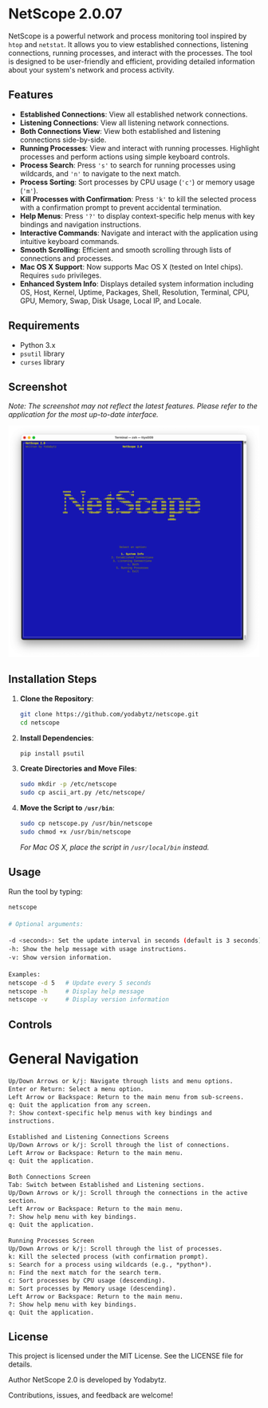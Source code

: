 # NetScope 2.0.07

NetScope is a powerful network and process monitoring tool inspired by `htop` and `netstat`. It allows you to view established connections, listening connections, running processes, and interact with the processes. The tool is designed to be user-friendly and efficient, providing detailed information about your system's network and process activity.

## Features

- **Established Connections**: View all established network connections.
- **Listening Connections**: View all listening network connections.
- **Both Connections View**: View both established and listening connections side-by-side.
- **Running Processes**: View and interact with running processes. Highlight processes and perform actions using simple keyboard controls.
- **Process Search**: Press `'s'` to search for running processes using wildcards, and `'n'` to navigate to the next match.
- **Process Sorting**: Sort processes by CPU usage (`'c'`) or memory usage (`'m'`).
- **Kill Processes with Confirmation**: Press `'k'` to kill the selected process with a confirmation prompt to prevent accidental termination.
- **Help Menus**: Press `'?'` to display context-specific help menus with key bindings and navigation instructions.
- **Interactive Commands**: Navigate and interact with the application using intuitive keyboard commands.
- **Smooth Scrolling**: Efficient and smooth scrolling through lists of connections and processes.
- **Mac OS X Support**: Now supports Mac OS X (tested on Intel chips). Requires `sudo` privileges.
- **Enhanced System Info**: Displays detailed system information including OS, Host, Kernel, Uptime, Packages, Shell, Resolution, Terminal, CPU, GPU, Memory, Swap, Disk Usage, Local IP, and Locale.

## Requirements

- Python 3.x
- `psutil` library
- `curses` library

## Screenshot

*Note: The screenshot may not reflect the latest features. Please refer to the application for the most up-to-date interface.*

![NetScope](https://raw.githubusercontent.com/yodabytz/NetScope-2.0-Beta/main/Screen_Shot.png?raw=true)

## Installation Steps

1. **Clone the Repository**:
    ```sh
    git clone https://github.com/yodabytz/netscope.git
    cd netscope
    ```

2. **Install Dependencies**:
    ```sh
    pip install psutil
    ```

3. **Create Directories and Move Files**:
    ```sh
    sudo mkdir -p /etc/netscope
    sudo cp ascii_art.py /etc/netscope/
    ```

4. **Move the Script to `/usr/bin`**:
    ```sh
    sudo cp netscope.py /usr/bin/netscope
    sudo chmod +x /usr/bin/netscope
    ```
    *For Mac OS X, place the script in `/usr/local/bin` instead.*

## Usage

Run the tool by typing:
```sh
netscope

# Optional arguments:

-d <seconds>: Set the update interval in seconds (default is 3 seconds).
-h: Show the help message with usage instructions.
-v: Show version information.

Examples:
netscope -d 5   # Update every 5 seconds
netscope -h     # Display help message
netscope -v     # Display version information
```

## Controls
# General Navigation
```
Up/Down Arrows or k/j: Navigate through lists and menu options.
Enter or Return: Select a menu option.
Left Arrow or Backspace: Return to the main menu from sub-screens.
q: Quit the application from any screen.
?: Show context-specific help menus with key bindings and instructions.

Established and Listening Connections Screens
Up/Down Arrows or k/j: Scroll through the list of connections.
Left Arrow or Backspace: Return to the main menu.
q: Quit the application.

Both Connections Screen
Tab: Switch between Established and Listening sections.
Up/Down Arrows or k/j: Scroll through the connections in the active section.
Left Arrow or Backspace: Return to the main menu.
?: Show help menu with key bindings.
q: Quit the application.

Running Processes Screen
Up/Down Arrows or k/j: Scroll through the list of processes.
k: Kill the selected process (with confirmation prompt).
s: Search for a process using wildcards (e.g., *python*).
n: Find the next match for the search term.
c: Sort processes by CPU usage (descending).
m: Sort processes by Memory usage (descending).
Left Arrow or Backspace: Return to the main menu.
?: Show help menu with key bindings.
q: Quit the application.
```

## License
This project is licensed under the MIT License. See the LICENSE file for details.

Author
NetScope 2.0 is developed by Yodabytz.

Contributions, issues, and feedback are welcome!


